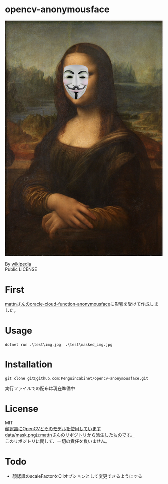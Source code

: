 # opencv-anonymousface

![explain](test/masked_img.jpg)   

By [wikipedia](https://ja.wikipedia.org/wiki/%E3%83%A2%E3%83%8A%E3%83%BB%E3%83%AA%E3%82%B6#/media/%E3%83%95%E3%82%A1%E3%82%A4%E3%83%AB:Leonardo_da_Vinci_-_Mona_Lisa.jpg)    
Public LICENSE   

# First

[mattnさんのoracle-cloud-function-anonymousface](https://github.com/mattn/oracle-cloud-function-anonymousface)に影響を受けて作成しました。

# Usage
```
dotnet run .\test\img.jpg  .\test\masked_img.jpg      
```

# Installation

```
git clone git@github.com:PenguinCabinet/opencv-anonymousface.git
```
実行ファイルでの配布は現在準備中

# License
MIT    
[顔認識にOpenCVとそのモデルを使用しています](https://github.com/opencv/opencv)    
[data/mask.pngはmattnさんのリポジトリから派生したものです。](https://github.com/mattn/oracle-cloud-function-anonymousface)   
このリポジトリに関して、一切の責任を負いません。

# Todo
* 顔認識のscaleFactorをCliオプションとして変更できるようにする
